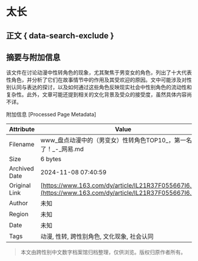 # 太长

## 正文 { data-search-exclude }


## 摘要与附加信息

<!-- tcd_abstract -->
该文件在讨论动漫中性转角色的现象，尤其聚焦于男变女的角色，列出了十大代表性角色，并分析了它们在故事情节中的作用及其受欢迎的原因。文中可能涉及对性别认同与表达的探讨，以及如何通过这些角色反映现实社会中性别角色的流动性和复杂性。此外，文章可能还提到相关的文化背景及受众的接受度，虽然具体内容尚不详。
<!-- tcd_abstract_end -->

附加信息 [Processed Page Metadata]

| Attribute       | Value                                  |
|-----------------|----------------------------------------|
| Filename        | www_盘点动漫中的（男变女）性转角色TOP10_，第一名逆天了！_-_网易.md                             |
| Size            | 6 bytes                           |
| Archived Date   | 2024-11-08 07:40:59                             |
| Original Link   | [https://www.163.com/dy/article/IL21R37F055667I6.html](https://www.163.com/dy/article/IL21R37F055667I6.html)                       |
| Author          | 未知                               |
| Region          | 未知                               |
| Date            | 未知                                 |
| Tags            | 动漫, 性转, 跨性别角色, 文化现象, 社会认同                                 |
>
> 本文由跨性别中文数字档案馆归档整理，仅供浏览。版权归原作者所有。
>
